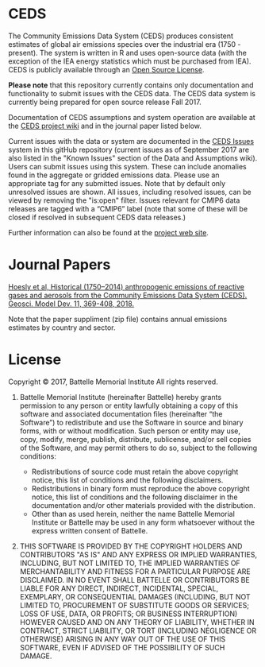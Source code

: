 # CEDS
The Community Emissions Data System (CEDS) produces consistent estimates of global air emissions species over the industrial era (1750 - present). The system is written in R and uses open-source data (with the exception of the IEA energy statistics which must be purchased from IEA). CEDS is publicly available through an [Open Source License](#license-section).

**Please note** that this repository currently contains only documentation and functionality to submit issues with the CEDS data. The CEDS data system is currently being prepared for open source release Fall 2017.

Documentation of CEDS assumptions and system operation are available at the [CEDS project wiki](https://github.com/JGCRI/CEDS/wiki) and in the journal paper listed below. 

Current issues with the data or system are documented in the [CEDS Issues](https://github.com/JGCRI/CEDS/issues) system in this gitHub repository (current issues as of September 2017 are also listed in the "Known Issues" section of the Data and Assumptions wiki). Users can submit issues using this system. These can include anomalies found in the aggregate or gridded emissions data. Please use an appropriate tag for any submitted issues. Note that by default only unresolved issues are shown. All issues, including resolved issues, can be viewed by removing the "is:open" filter. Issues relevant for CMIP6 data releases are tagged with a “CMIP6” label (note that some of these will be closed if resolved in subsequent CEDS data releases.)

Further information can also be found at the [project web site](http://www.globalchange.umd.edu/ceds/).

# Journal Papers
[Hoesly et al, Historical (1750–2014) anthropogenic emissions of reactive gases and aerosols from the Community Emissions Data System (CEDS). Geosci. Model Dev. 11, 369-408, 2018.](https://www.geosci-model-dev.net/11/369/2018/gmd-11-369-2018.html)

Note that the paper suppliment (zip file) contains annual emissions estimates by country and sector.

# <a name="license-section"></a>License
Copyright © 2017, Battelle Memorial Institute
All rights reserved.

1.	Battelle Memorial Institute (hereinafter Battelle) hereby grants permission to any person or entity lawfully obtaining a copy of this software and associated documentation files (hereinafter “the Software”) to redistribute and use the Software in source and binary forms, with or without modification.  Such person or entity may use, copy, modify, merge, publish, distribute, sublicense, and/or sell copies of the Software, and may permit others to do so, subject to the following conditions:

    * Redistributions of source code must retain the above copyright notice, this list of conditions and the following disclaimers. 
    * Redistributions in binary form must reproduce the above copyright notice, this list of conditions and the following disclaimer in the documentation and/or other materials provided with the distribution. 
    * Other than as used herein, neither the name Battelle Memorial Institute or Battelle may be used in any form whatsoever without the express written consent of Battelle.

2.	THIS SOFTWARE IS PROVIDED BY THE COPYRIGHT HOLDERS AND CONTRIBUTORS "AS IS" AND ANY EXPRESS OR IMPLIED WARRANTIES, INCLUDING, BUT NOT LIMITED TO, THE IMPLIED WARRANTIES OF MERCHANTABILITY AND FITNESS FOR A PARTICULAR PURPOSE ARE DISCLAIMED. IN NO EVENT SHALL BATTELLE OR CONTRIBUTORS BE LIABLE FOR ANY DIRECT, INDIRECT, INCIDENTAL, SPECIAL, EXEMPLARY, OR CONSEQUENTIAL DAMAGES (INCLUDING, BUT NOT LIMITED TO, PROCUREMENT OF SUBSTITUTE GOODS OR SERVICES; LOSS OF USE, DATA, OR PROFITS; OR BUSINESS INTERRUPTION) HOWEVER CAUSED AND ON ANY THEORY OF LIABILITY, WHETHER IN CONTRACT, STRICT LIABILITY, OR TORT (INCLUDING NEGLIGENCE OR OTHERWISE) ARISING IN ANY WAY OUT OF THE USE OF THIS SOFTWARE, EVEN IF ADVISED OF THE POSSIBILITY OF SUCH DAMAGE.

